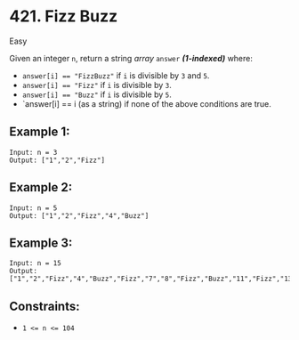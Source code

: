# 421. Fizz Buzz

Easy

Given an integer `n`, return a string *array* `answer` ***(1-indexed)*** where:

- `answer[i] == "FizzBuzz"` if `i` is divisible by `3` and `5`.
- `answer[i] == "Fizz"` if `i` is divisible by `3`.
- `answer[i] == "Buzz"` if `i` is divisible by `5`.
- `answer[i] == i (as a string) if none of the above conditions are true.

## Example 1:

```code
Input: n = 3
Output: ["1","2","Fizz"]
```

## Example 2:

```code
Input: n = 5
Output: ["1","2","Fizz","4","Buzz"]
```

## Example 3:

```code
Input: n = 15
Output: ["1","2","Fizz","4","Buzz","Fizz","7","8","Fizz","Buzz","11","Fizz","13","14","FizzBuzz"]
```

## Constraints:

- `1 <= n <= 104`